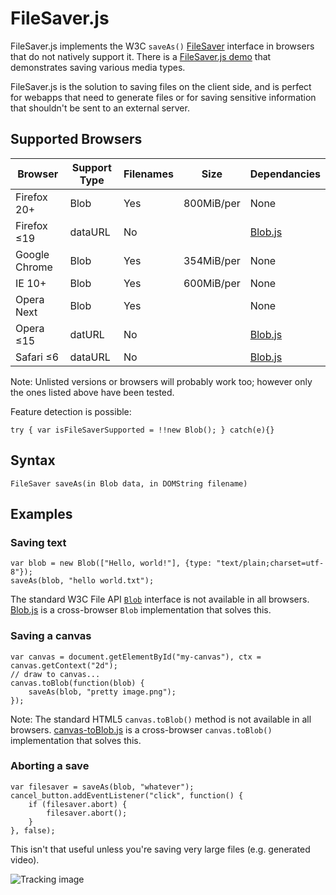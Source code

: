 FileSaver.js
============

FileSaver.js implements the W3C `saveAs()` [FileSaver][1] interface in browsers that do
not natively support it. There is a [FileSaver.js demo][2] that demonstrates saving
various media types.

FileSaver.js is the solution to saving files on the client side, and is perfect for
webapps that need to generate files or for saving sensitive information that shouldn't be
sent to an external server.


Supported Browsers
------------------

| Browser       | Support Type  | Filenames    | Size       | Dependancies |
| ------------- | ------------- | ------------ | ---------- | ------------ |
| Firefox 20+   | Blob          | Yes          | 800MiB/per | None         |
| Firefox ≤19   | dataURL       | No           |            | [Blob.js](https://github.com/eligrey/Blob.js) |
| Google Chrome | Blob          | Yes          | 354MiB/per | None         |
| IE 10+        | Blob          | Yes          | 600MiB/per | None         |
| Opera Next    | Blob          | Yes          |            | None         |
| Opera ≤15     | datURL        | No           |            | [Blob.js](https://github.com/eligrey/Blob.js) |
| Safari ≤6     | dataURL       | No           |            | [Blob.js](https://github.com/eligrey/Blob.js) |

Note: Unlisted versions or browsers will probably work too; however only the ones listed above have been tested.

Feature detection is possible:

    try { var isFileSaverSupported = !!new Blob(); } catch(e){}

Syntax
------

    FileSaver saveAs(in Blob data, in DOMString filename)

Examples
--------

### Saving text

    var blob = new Blob(["Hello, world!"], {type: "text/plain;charset=utf-8"});
    saveAs(blob, "hello world.txt");

The standard W3C File API [`Blob`][3] interface is not available in all browsers.
[Blob.js][4] is a cross-browser `Blob` implementation that solves this.

### Saving a canvas

    var canvas = document.getElementById("my-canvas"), ctx = canvas.getContext("2d");
	// draw to canvas...
    canvas.toBlob(function(blob) {
        saveAs(blob, "pretty image.png");
    });

Note: The standard HTML5 `canvas.toBlob()` method is not available in all browsers.
[canvas-toBlob.js][5] is a cross-browser `canvas.toBlob()` implementation that solves
this.

### Aborting a save

    var filesaver = saveAs(blob, "whatever");
    cancel_button.addEventListener("click", function() {
        if (filesaver.abort) {
            filesaver.abort();
        }
    }, false);

This isn't that useful unless you're saving very large files (e.g. generated video).

![Tracking image](https://in.getclicky.com/212712ns.gif)

  [1]: http://www.w3.org/TR/file-writer-api/#the-filesaver-interface
  [2]: http://eligrey.com/demos/FileSaver.js/
  [3]: https://developer.mozilla.org/en-US/docs/DOM/Blob
  [4]: https://github.com/eligrey/Blob.js
  [5]: https://github.com/eligrey/canvas-toBlob.js

